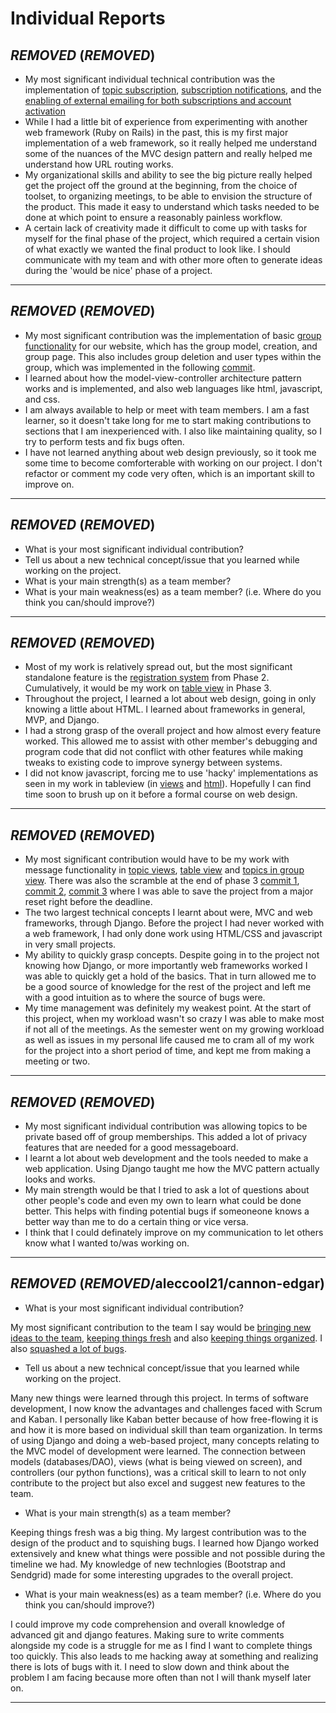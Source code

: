 # Individual Reports

## ***REMOVED*** (***REMOVED***)

 * My most significant individual technical contribution was the implementation of [topic subscription](https://github.com/csc301-fall2014/Proj-Evening-Team8-repo/commit/a39d8a641226ecc3f58309e94ddda519b0b412da), [subscription notifications](https://github.com/csc301-fall2014/Proj-Evening-Team8-repo/commit/768e64f1618e2cc04529aaed01cbbca1e6c2ccac), and the [enabling of external emailing for both subscriptions and account activation](https://github.com/csc301-fall2014/Proj-Evening-Team8-repo/commit/e7d26d0e1557ac3c05afe744b258f5f0b8a1c3d7)
 * While I had a little bit of experience from experimenting with another web framework (Ruby on Rails) in the past, this is my first major implementation of a web framework, so it really helped me understand some of the nuances of the MVC design pattern and really helped me understand how URL routing works.
 * My organizational skills and ability to see the big picture really helped get the project off the ground at the beginning, from the choice of toolset, to organizing meetings, to be able to envision the structure of the product.  This made it easy to understand which tasks needed to be done at which point to ensure a reasonably painless workflow.
 * A certain lack of creativity made it difficult to come up with tasks for myself for the final phase of the project, which required a certain vision of what exactly we wanted the final product to look like.  I should communicate with my team and with other more often to generate ideas during the 'would be nice' phase of a project.

----

## ***REMOVED*** (***REMOVED***)

 * My most significant contribution was the implementation of basic [group functionality]( https://github.com/csc301-fall2014/Proj-Evening-Team8-repo/commit/4cb91e70930d0c8860c136188c83617cc6c87661) for our website, which has the group model, creation, and group page. This also includes group deletion and user types within the group, which was implemented in the following [commit](https://github.com/csc301-fall2014/Proj-Evening-Team8-repo/commit/2607beb28b77933f3977498d8badb64fb4f8c8d7).
 * I learned about how the model-view-controller architecture pattern works and is implemented, and also web languages like html, javascript, and css.
 * I am always available to help or meet with team members. I am a fast learner, so it doesn't take long for me to start making contributions to sections that I am inexperienced with. I also like maintaining quality, so I try to perform tests and fix bugs often.
 * I have not learned anything about web design previously, so it took me some time to become comforterable with working on our project. I don't refactor or comment my code very often, which is an important skill to improve on.

----

## ***REMOVED*** (***REMOVED***)

 * What is your most significant individual contribution?
 * Tell us about a new technical concept/issue that you learned while working on the project.
 * What is your main strength(s) as a team member?
 * What is your main weakness(es) as a team member? (i.e. Where do you think you can/should improve?)

----

## ***REMOVED*** (***REMOVED***)

 * Most of my work is relatively spread out, but the most significant standalone feature is the [registration system](https://github.com/csc301-fall2014/Proj-Evening-Team8-repo/tree/registration20) from Phase 2. Cumulatively, it would be my work on [table view](https://github.com/csc301-fall2014/Proj-Evening-Team8-repo/tree/tagsintables59) in Phase 3.
 * Throughout the project, I learned a lot about web design, going in only knowing a little about HTML. I learned about frameworks in general, MVP, and Django.
 * I had a strong grasp of the overall project and how almost every feature worked. This allowed me to assist with other member's debugging and program code that did not conflict with other features while making tweaks to existing code to improve synergy between systems.
 * I did not know javascript, forcing me to use 'hacky' implementations as seen in my work in tableview (in [views](https://github.com/csc301-fall2014/Proj-Evening-Team8-repo/blob/tagsintables59/messageboard/mainsite/views.py) and [html](https://github.com/csc301-fall2014/Proj-Evening-Team8-repo/blob/tagsintables59/messageboard/mainsite/templates/tableview.html)). Hopefully I can find time soon to brush up on it before a formal course on web design.

----

## ***REMOVED*** (***REMOVED***)

 * My most significant contribution would have to be my work with message functionality in [topic views](https://github.com/csc301-fall2014/Proj-Evening-Team8-repo/commits/messagetopic8), [table view](https://github.com/csc301-fall2014/Proj-Evening-Team8-repo/commits/tableviewmessaging55) and [topics in group view](https://github.com/csc301-fall2014/Proj-Evening-Team8-repo/commits/groupmessagesfix70). There was also the scramble at the end of phase 3 [commit 1](https://github.com/csc301-fall2014/Proj-Evening-Team8-repo/commit/fb71e50ff977583a65c320f46b57c60e73fdebfc), [commit 2](https://github.com/csc301-fall2014/Proj-Evening-Team8-repo/commit/8d1f243e14d5b1019f516806fb2182c422843996), [commit 3](https://github.com/csc301-fall2014/Proj-Evening-Team8-repo/commit/6e6c7ff4f34e4aeb6d1aa1c5d52675d44334af77) where I was able to save the project from a major reset right before the deadline.
 * The two largest technical concepts I learnt about were, MVC and web frameworks, through Django. Before the project I had never worked with a web framework, I had only done work using HTML/CSS and javascript in very small projects.
 * My ability to quickly grasp concepts. Despite going in to the project not knowing how Django, or more importantly web frameworks worked I was able to quickly get a hold of the basics. That in turn allowed me to be a good source of knowledge for the rest of the project and left me with a good intuition as to where the source of bugs were.
 * My time management was definitely my weakest point. At the start of this project, when my workload wasn't so crazy I was able to make most if not all of the meetings. As the semester went on my growing workload as well as issues in my personal life caused me to cram all of my work for the project into a short period of time, and kept me from making a meeting or two.

----

## ***REMOVED*** (***REMOVED***)

 * My most significant individual contribution was allowing topics to be private based off of group memberships. This added a lot of privacy features that are needed for a good messageboard.
 * I learnt a lot about web development and the tools needed to make a web application. Using Django taught me how the MVC pattern actually looks and works.
 * My main strength would be that I tried to ask a lot of questions about other people's code and even my own to learn what could be done better. This helps with finding potential bugs if someoneone knows a better way than me to do a certain thing or vice versa.
 * I think that I could definately improve on my communication to let others know what I wanted to/was working on.

----

## ***REMOVED*** (***REMOVED***/aleccool21/cannon-edgar)

 * What is your most significant individual contribution?
 
My most significant contribution to the team I say would be [bringing new ideas to the team](https://docs.google.com/document/d/1XSi5KfYx6pVRrvmnEio1RfflnQ-aolPxFo9LbrbEBiU/edit?usp=sharing), [keeping things fresh](https://docs.google.com/document/d/1J7HSDrtcEN1SjF89X4f7vbfWQzR4S43IS-kBpIbZn_U/edit?usp=sharing) and also [keeping things organized](https://docs.google.com/document/d/154RksqAHv8_oPVOSH6bVH9sEdJI0Q8Z727UucDL8WZ8/edit?usp=sharing). I also [squashed a lot of bugs](https://docs.google.com/document/d/1qjO6C4pz3_j3uvisjhCUIyYFTW5DvnX0ixocyR73aCg/edit?usp=sharing). 

 * Tell us about a new technical concept/issue that you learned while working on the project.

Many new things were learned through this project. In terms of software development, I now know the advantages and challenges faced with Scrum and Kaban. I personally like Kaban better because of how free-flowing it is and how it is more based on individual skill than team organization. In terms of using Django and doing a web-based project, many concepts relating to the MVC model of development were learned. The connection between models (databases/DAO), views (what is being viewed on screen), and controllers (our python functions), was a critical skill to learn to not only contribute to the project but also excel and suggest new features to the team. 

 * What is your main strength(s) as a team member?

Keeping things fresh was a big thing. My largest contribution was to the design of the product and to squishing bugs. I learned how Django worked extensively and knew what things were possible and not possible during the timeline we had. My knowledge of new technlogies (Bootstrap and Sendgrid) made for some interesting upgrades to the overall project. 

 * What is your main weakness(es) as a team member? (i.e. Where do you think you can/should improve?)
 
I could improve my code comprehension and overall knowledge of advanced git and django features. Making sure to write comments alongside my code is a struggle for me as I find I want to complete things too quickly. This also leads to me hacking away at something and realizing there is lots of bugs with it. I need to slow down and think about the problem I am facing because more often than not I will thank myself later on.

----
